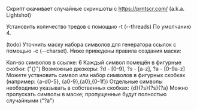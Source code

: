 ﻿Скрипт скачивает случайные скриншоты с https://prntscr.com/ (a.k.a. Lightshot)

Установить количество тредов с помощью -t (--threads) По умолчанию 4.

(todo) Уточнить маску набора символов для генератора ссылок с помощью -c (--charset). Ниже приведены правила создания маски:

Кол-во символов в ссылке: 6 Каждый символ помещён в фигурные скобки: ("{}") Возможные джокеры: ?d - [0-9], ?s - [a-z], ?a - [0-9a-z] Можете установить символ или набор символов в фигурных скобках (например: {a-d0-5}, {a0-9},{a0},{0-1f}) Отдельные символы необходимо указывать в собственных скобках: {d}{?s}{?s}{?a} Можно пропускать символы в маске; пропущенные будут полностью случайными ("?a")